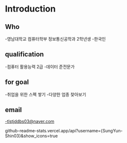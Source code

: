 # Introduction

## Who
-영남대학교 컴퓨터학부 정보통신공학과 2학년생
-한국인

## qualification
-컴퓨터 활용능력 2급
-데이터 준전문가

## for goal
-취업을 위한 스펙 쌓기
-다양한 업종 찾아보기

## email
-tlstjddbs03@naver.com

github-readme-stats.vercel.app/api?username={SungYun-Shin03}&show_icons=true
